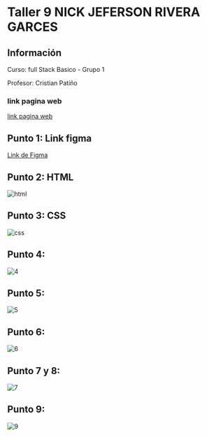 <h1>Taller 9 NICK JEFERSON RIVERA GARCES</h1>

<h2> Información</h2>

<p>Curso: full Stack Basico - Grupo 1</p>
<p>Profesor: Cristian Patiño</p>

<h3>link pagina web</h3>
<a href="https://nickjeferson019.github.io/taller-9-full-stack/"target="_blank">link pagina web</a>

<h2> Punto 1: Link figma</h2>
<a href="https://www.figma.com/file/F8yeNa2CB2fe2GAuDABg1K/nick-jeferson-rivera-garces?type=design&node-id=0%3A1&mode=design&t=n4Rkijnn2KamZ4u8-1" target="_blank">Link de Figma</a>

<h2>Punto 2: HTML</h2>
<img src="/public/images/html.png" alt="html">

<h2>Punto 3: CSS</h2>
<img src="/public/images/css.png" alt="css">

<h2>Punto 4: </h2>
<img src="/public/images/4.png" alt="4">

<h2>Punto 5: </h2>
<img src="/public/images/5.png" alt="5">

<h2>Punto 6:</h2>
<img src="/public/images/6.png" alt="6">

<h2>Punto 7 y 8:</h2>
<img src="/public/images/7.png" alt="7">

<h2>Punto 9:</h2>
<img src="/public/images/9.png" alt="9">

